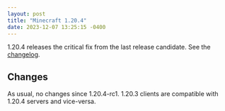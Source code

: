 ```yaml
---
layout: post
title: "Minecraft 1.20.4"
date: 2023-12-07 13:25:15 -0400
---
```


1.20.4 releases the critical fix from the last release candidate. See the [changelog](https://www.minecraft.net/en-us/article/minecraft-java-edition-1-20-4).

## Changes

As usual, no changes since 1.20.4-rc1. 1.20.3 clients are compatible with 1.20.4 servers and vice-versa.

